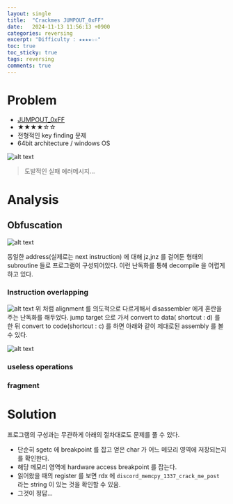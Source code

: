 ```yaml
---
layout: single
title:  "Crackmes JUMPOUT_0xFF"
date:   2024-11-13 11:56:13 +0900
categories: reversing
excerpt: "Difficulty : ★★★★☆☆"
toc: true
toc_sticky: true
tags: reversing
comments: true
---
```



# Problem


* [JUMPOUT_0xFF](https://crackmes.one/crackme/6701d1419b533b4c22bd0d8f)  
* ★★★★☆☆
* 전형적인 key finding 문제
* 64bit architecture / windows OS  

![alt text](image.png)
> 도발적인 실패 에러메시지...


# Analysis

## Obfuscation

![alt text](image-1.png)

동일한 address(실제로는 next instruction) 에 대해 jz,jnz 를 걸어둔 형태의 subroutine 들로 프로그램이 구성되어있다. 이런 난독화를 통해 decompile 을 어렵게하고 있다. 

### Instruction overlapping 

![alt text](image-2.png)
위 처럼 alignment 를 의도적으로 다르게해서 disassembler 에게 혼란을 주는 난독화를 해두었다. jump target 으로 가서 convert to data( shortcut : d) 를 한 뒤 convert to code(shortcut : c) 를 하면 아래와 같이 제대로된 assembly 를 볼 수 있다. 

![alt text](image-3.png)

### useless operations

### fragment


# Solution

프로그램의 구성과는 무관하게 아래의 절차대로도 문제를 풀 수 있다. 
* 단순히 sgetc 에 breakpoint 를 잡고 얻은 char 가 어느 메모리 영역에 저장되는지를 확인한다. 
* 해당 메모리 영역에 hardware access breakpoint 를 잡는다. 
* 읽어왔을 때의 register 를 보면 rdx 에 `discord_memcpy_1337_crack_me_post` 라는 string 이 있는 것을 확인할 수 있음.
* 그것이 정답... 






